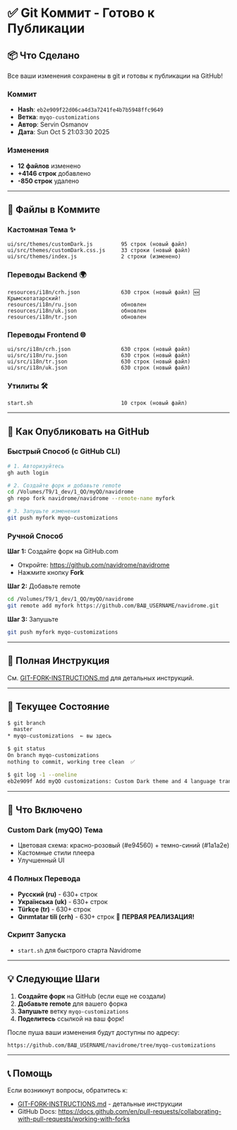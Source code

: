 # ✅ Git Коммит - Готово к Публикации

## 📦 Что Сделано

Все ваши изменения сохранены в git и готовы к публикации на GitHub!

### Коммит
- **Hash**: `eb2e909f22d06ca4d3a7241fe4b7b5948ffc9649`
- **Ветка**: `myqo-customizations`
- **Автор**: Servin Osmanov
- **Дата**: Sun Oct 5 21:03:30 2025

### Изменения
- **12 файлов** изменено
- **+4146 строк** добавлено
- **-850 строк** удалено

---

## 📁 Файлы в Коммите

### Кастомная Тема ✨
```
ui/src/themes/customDark.js         95 строк (новый файл)
ui/src/themes/customDark.css.js     33 строки (новый файл)
ui/src/themes/index.js              2 строки (изменено)
```

### Переводы Backend 🌍
```
resources/i18n/crh.json             630 строк (новый файл) 🆕 Крымскотатарский!
resources/i18n/ru.json              обновлен
resources/i18n/uk.json              обновлен
resources/i18n/tr.json              обновлен
```

### Переводы Frontend 🌐
```
ui/src/i18n/crh.json                630 строк (новый файл)
ui/src/i18n/ru.json                 630 строк (новый файл)
ui/src/i18n/tr.json                 630 строк (новый файл)
ui/src/i18n/uk.json                 630 строк (новый файл)
```

### Утилиты 🛠️
```
start.sh                            10 строк (новый файл)
```

---

## 🚀 Как Опубликовать на GitHub

### Быстрый Способ (с GitHub CLI)

```bash
# 1. Авторизуйтесь
gh auth login

# 2. Создайте форк и добавьте remote
cd /Volumes/T9/1_dev/1_QO/myQO/navidrome
gh repo fork navidrome/navidrome --remote-name myfork

# 3. Запушьте изменения
git push myfork myqo-customizations
```

### Ручной Способ

**Шаг 1:** Создайте форк на GitHub.com
- Откройте: https://github.com/navidrome/navidrome
- Нажмите кнопку **Fork**

**Шаг 2:** Добавьте remote
```bash
cd /Volumes/T9/1_dev/1_QO/myQO/navidrome
git remote add myfork https://github.com/ВАШ_USERNAME/navidrome.git
```

**Шаг 3:** Запушьте
```bash
git push myfork myqo-customizations
```

---

## 📖 Полная Инструкция

См. [GIT-FORK-INSTRUCTIONS.md](GIT-FORK-INSTRUCTIONS.md) для детальных инструкций.

---

## 🎯 Текущее Состояние

```bash
$ git branch
  master
* myqo-customizations  ← вы здесь

$ git status
On branch myqo-customizations
nothing to commit, working tree clean  ✅

$ git log -1 --oneline
eb2e909f Add myQO customizations: Custom Dark theme and 4 language translations
```

---

## 🌟 Что Включено

### Custom Dark (myQO) Тема
- Цветовая схема: красно-розовый (#e94560) + темно-синий (#1a1a2e)
- Кастомные стили плеера
- Улучшенный UI

### 4 Полных Перевода
- **Русский (ru)** - 630+ строк
- **Українська (uk)** - 630+ строк
- **Türkçe (tr)** - 630+ строк
- **Qırımtatar tili (crh)** - 630+ строк 🎉 **ПЕРВАЯ РЕАЛИЗАЦИЯ!**

### Скрипт Запуска
- `start.sh` для быстрого старта Navidrome

---

## 💡 Следующие Шаги

1. **Создайте форк** на GitHub (если еще не создали)
2. **Добавьте remote** для вашего форка
3. **Запушьте** ветку `myqo-customizations`
4. **Поделитесь** ссылкой на ваш форк!

После пуша ваши изменения будут доступны по адресу:
```
https://github.com/ВАШ_USERNAME/navidrome/tree/myqo-customizations
```

---

## 📞 Помощь

Если возникнут вопросы, обратитесь к:
- [GIT-FORK-INSTRUCTIONS.md](GIT-FORK-INSTRUCTIONS.md) - детальные инструкции
- GitHub Docs: https://docs.github.com/en/pull-requests/collaborating-with-pull-requests/working-with-forks
